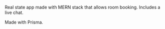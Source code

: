 Real state app made with MERN stack that allows room booking. Includes a live chat.

Made with Prisma.
